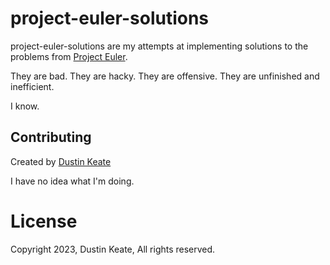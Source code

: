 # project-euler-solutions

project-euler-solutions are my attempts at implementing solutions to the problems from [Project Euler](https://projecteuler.net/).

They are bad. They are hacky. They are offensive. They are unfinished and inefficient.

I know.

## Contributing

Created by [Dustin Keate](https://dkeate.dev)

I have no idea what I'm doing.

# License

Copyright 2023, Dustin Keate, All rights reserved.